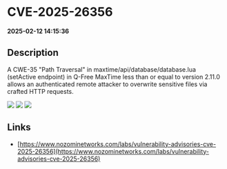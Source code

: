 # CVE-2025-26356

**2025-02-12 14:15:36**

## Description
A CWE-35 "Path Traversal" in maxtime/api/database/database.lua (setActive endpoint) in Q-Free MaxTime less than or equal to version 2.11.0 allows an authenticated remote attacker to overwrite sensitive files via crafted HTTP requests.

![](https://img.shields.io/static/v1?label=Score&message=7.2&color=red)
![](https://img.shields.io/static/v1?label=Severity&message=HIGH&color=red)
![](https://img.shields.io/static/v1?label=CWE&message=Traversal&color=green)

## Links
- [https://www.nozominetworks.com/labs/vulnerability-advisories-cve-2025-26356](https://www.nozominetworks.com/labs/vulnerability-advisories-cve-2025-26356)

